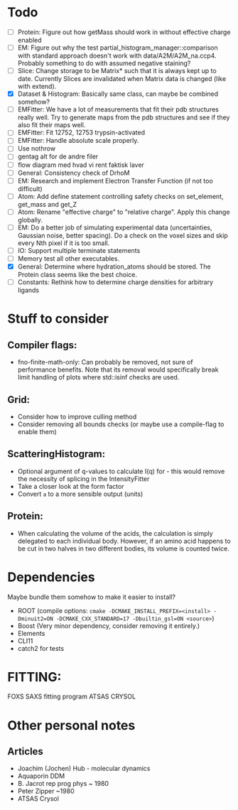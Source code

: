 # Todo
 * [ ] Protein: Figure out how getMass should work in without effective charge enabled
 * [ ] EM: Figure out why the test partial_histogram_manager::comparison with standard approach doesn't work with data/A2M/A2M_na.ccp4. Probably something to do with assumed negative staining?
 * [ ] Slice: Change storage to be Matrix<T>* such that it is always kept up to date. Currently Slices are invalidated when Matrix data is changed (like with extend). 
 * [x] Dataset & Histogram: Basically same class, can maybe be combined somehow?
 * [ ] EMFitter: We have a lot of measurements that fit their pdb structures really well. Try to generate maps from the pdb structures and see if they also fit their maps well. 
 * [ ] EMFitter: Fit 12752, 12753 trypsin-activated
 * [ ] EMFitter: Handle absolute scale properly.
 * [ ] Use nothrow
 * [ ] gentag alt for de andre filer
 * [ ] flow diagram med hvad vi rent faktisk laver
 * [ ] General: Consistency check of DrhoM
 * [ ] EM: Research and implement Electron Transfer Function (if not too difficult)
 * [ ] Atom: Add define statement controlling safety checks on set_element, get_mass and get_Z
 * [ ] Atom: Rename "effective charge" to "relative charge". Apply this change globally. 
 * [ ] EM: Do a better job of simulating experimental data (uncertainties, Gaussian noise, better spacing). Do a check on the voxel sizes and skip every Nth pixel if it is too small. 
 * [ ] IO: Support multiple terminate statements
 * [ ] Memory test all other executables.
 * [x] General: Determine where hydration_atoms should be stored. The Protein class seems like the best choice. 
 * [ ] Constants: Rethink how to determine charge densities for arbitrary ligands

# Stuff to consider
## Compiler flags:
 * fno-finite-math-only: Can probably be removed, not sure of performance benefits. Note that its removal would specifically break limit handling of plots where std::isinf checks are used. 

## Grid:
 * Consider how to improve culling method
 * Consider removing all bounds checks (or maybe use a compile-flag to enable them)

## ScatteringHistogram:
 * Optional argument of q-values to calculate I(q) for - this would remove the necessity of splicing in the IntensityFitter
 * Take a closer look at the form factor
 * Convert `a` to a more sensible output (units)

## Protein: 
 * When calculating the volume of the acids, the calculation is simply delegated to each individual body. However, if an amino acid happens to be cut in two halves in two different bodies, its volume is counted twice. 

# Dependencies
Maybe bundle them somehow to make it easier to install?
 * ROOT (compile options: `cmake -DCMAKE_INSTALL_PREFIX=<install> -Dminuit2=ON -DCMAKE_CXX_STANDARD=17 -Dbuiltin_gsl=ON <source>`)
 * Boost (Very minor dependency, consider removing it entirely.)
 * Elements
 * CLI11
 * catch2 for tests

# FITTING:
FOXS SAXS fitting program
ATSAS CRYSOL

# Other personal notes
## Articles
 * Joachim (Jochen) Hub - molecular dynamics
 * Aquaporin DDM
 * B. Jacrot rep prog phys ~ 1980
 * Peter Zipper ~1980
 * ATSAS Crysol
